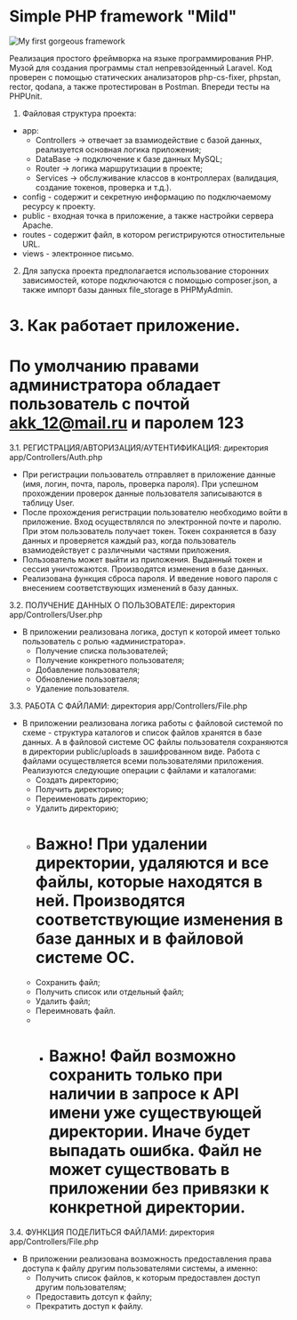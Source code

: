 # Simple PHP framework "Mild"
![My first gorgeous framework](https://github.com/Jony2Good/PHP-routing/assets/91899278/db90a60b-39c5-44d5-9ba4-ecb94f10596c)

Реализация простого фреймворка на языке программирования PHP. Музой для создания программы стал непревзойденный Laravel. Код проверен с помощью статических анализаторов php-cs-fixer, phpstan, rector, qodana, а также протестирован в Postman. Впереди тесты на PHPUnit.

1. Файловая структура проекта:
* app:
    - Controllers -> отвечает за взамиодействие с базой данных, реализуется основная логика приложения;
    - DataBase -> подключение к базе данных MySQL;
    - Router -> логика маршрутизации в проекте;
    - Services -> обслуживание классов в контроллерах (валидация, создание токенов, проверка и т.д.).
* config - содержит и секретную информацию по подключаемому ресурсу к проекту.
* public - входная точка в приложение, а также настройки сервера Apache.
* routes - содержит файл, в котором регистрируются отностительные URL.
* views - электронное письмо.

2. Для запуска проекта предполагается использование сторонних зависимостей, которе подключаются с помощью composer.json, а также импорт базы данных file_storage в PHPMyAdmin.

# 3. Как работает приложение.
# По умолчанию правами администратора обладает пользователь с почтой akk_12@mail.ru и паролем 123

3.1. РЕГИСТРАЦИЯ/АВТОРИЗАЦИЯ/АУТЕНТИФИКАЦИЯ: директория app/Controllers/Auth.php
* При регистрации пользователь отправляет в приложение данные (имя, логин, почта, пароль, проверка пароля). При успешном прохождении проверок данные пользователя записываются в таблицу User.
* После прохождения регистрации пользователю необходимо войти в приложение. Вход осуществлялся по электронной почте и паролю. При этом пользователь получает токен. Токен сохраняется в базу данных и проверяется каждый раз, когда пользователь взамиодействует с различными частями приложения.
* Пользователь может выйти из приложения. Выданный токен и сессия уничтожаются. Производятся изменения в базе данных.
* Реализована функция сброса пароля. И введение нового пароля с внесением соответствующих изменений в базу данных.

3.2. ПОЛУЧЕНИЕ ДАННЫХ О ПОЛЬЗОВАТЕЛЕ: директория app/Controllers/User.php
* В приложении реализована логика, доступ к которой имеет только пользователь с ролью «администратора».
    - Получение списка пользователей;
    - Получение конкретного пользователя;
    - Добавление пользователя;
    - Обновление пользовтаеля;
    - Удаление пользователя.

3.3. РАБОТА С ФАЙЛАМИ: директория app/Controllers/File.php
* В приложении реализована логика работы с файловой системой по схеме - структура каталогов и список файлов хранятся в базе данных. А в файловой системе ОС файлы пользователя сохраняются в директории public/uploads в зашифрованном виде. Работа с файлами осуществляется всеми пользователями приложения. Реализуются следующие операции с файлами и каталогами:
    - Создать директорию;
    - Получить директорию;
    - Переименовать директорию;
    - Удалить директорию;
    -  # Важно! При удалении директории, удаляются и все файлы, которые находятся в ней. Производятся соответствующие изменения в базе данных и в файловой системе ОС.
    - Сохранить файл;
    - Получить список или отдельный файл;
    - Удалить файл;
    - Переимновать файл.
    - * # Важно! Файл возможно сохранить только при наличии в запросе к API имени уже существующей директории. Иначе будет выпадать ошибка. Файл не может существовать в приложении без привязки к конкретной директории.

3.4. ФУНКЦИЯ ПОДЕЛИТЬСЯ ФАЙЛАМИ: директория app/Controllers/File.php
* В приложении реализована возможность предоставления права доступа к файлу другим пользователями системы, а именно:
    - Получить список файлов, к которым предоставлен доступ другим пользователям;
    - Предоставить дотсуп к файлу;
    - Прекратить доступ к файлу.
